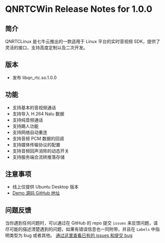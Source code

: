 # QNRTCWin Release Notes for 1.0.0

## 简介
QNRTCLinux 是七牛云推出的一款适用于 Linux 平台的实时音视频 SDK，提供了灵活的接口，支持高度定制以及二次开发。

## 版本
- 发布 libqn_rtc.so.1.0.0

## 功能
- 支持基本的音视频通话 
- 支持导入 H.264 Nalu 数据
- 支持纯音频通话 
- 支持踢人功能
- 支持网络自动重连
- 支持音频 PCM 数据的回调
- 支持媒体传输协议的配置
- 支持音频回声消除的动态开关
- 支持服务端合流转推落存储

## 注意事项
- 线上仅提供 Ubuntu Desktop 版本
- [Demo 源码 GitHub 地址](https://github.com/pili-engineering/QNRTC-Linux)

## 问题反馈 
当你遇到任何问题时，可以通过在 GitHub 的 repo 提交 `issues` 来反馈问题，请尽可能的描述清楚遇到的问题，如果有错误信息也一同附带，并且在 ```Labels``` 中指明类型为 bug 或者其他。 [通过这里查看已有的 issues 和提交 bug](https://github.com/pili-engineering/QNRTC-Linux)